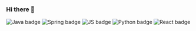 ### Hi there 👋

![Java badge](https://img.shields.io/static/v1?label=Java&message=passing&color=green&style=flat-square&logo=java&logoColor=white&logoWidth=20)
![Spring badge](https://img.shields.io/static/v1?label=Spring&message=passing&color=green&style=flat-square&logo=spring&logoColor=white&logoWidth=20)
![JS badge](https://img.shields.io/static/v1?label=Javascript&message=passsing&color=green&style=flat-square&logo=javascript&logoColor=white&logoWidth=20)
![Python badge](https://img.shields.io/static/v1?label=Python&message=In%20progress&color=yellow&style=flat-square&logo=python&logoColor=white&logoWidth=20)
![React badge](https://img.shields.io/static/v1?label=ReactJS&message=passsing&color=green&style=flat-square&logo=react&logoColor=white&logoWidth=20)

<!--
**dovixman/dovixman** is a ✨ _special_ ✨ repository because its `README.md` (this file) appears on your GitHub profile.

Here are some ideas to get you started:

- 🔭 I’m currently working on ...
- 🌱 I’m currently learning ...
- 👯 I’m looking to collaborate on ...
- 🤔 I’m looking for help with ...
- 💬 Ask me about ...
- 📫 How to reach me: ...
- 😄 Pronouns: ...
- ⚡ Fun fact: ...
-->
